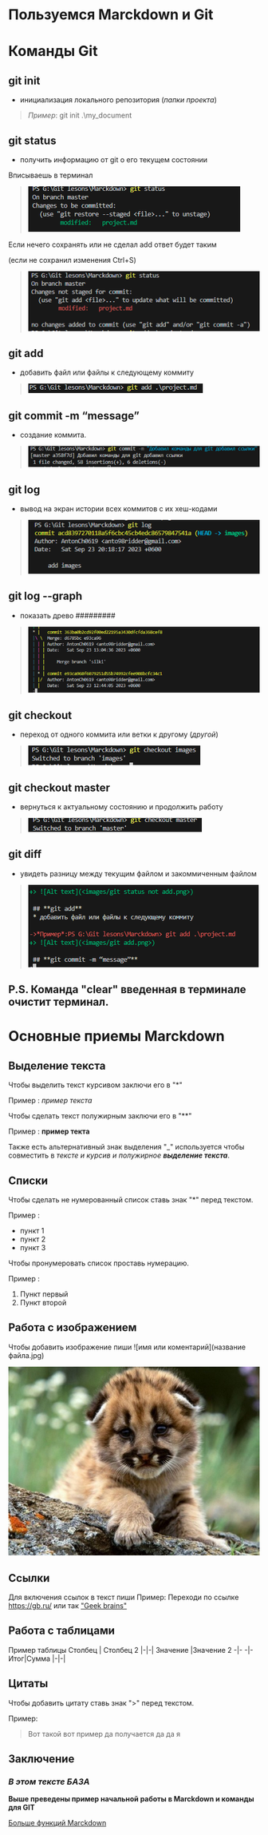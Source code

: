 # Пользуемся Marckdown и Git

# Команды Git

## **git init**  
* инициализация локального репозитория (*папки проекта*)
> *Пример*: git init .\my_document

## **git status** 
* получить информацию от git о его текущем состоянии

Вписываешь в терминал
> ![Alt text](<images/git ststus.png>)

Если нечего сохранять или не сделал add ответ будет таким

(если не сохранил изменения Ctrl+S)

> ![Alt text](<images/git status not add.png>)

## **git add** 
* добавить файл или файлы к следующему коммиту

> ![Alt text](<images/git add.png>)

## **git commit -m “message”** 
* создание коммита.

> ![Alt text](<images/git commit.png>)

## **git log** 
* вывод на экран истории всех коммитов с их хеш-кодами

> ![Alt text](<images/git log.png>)

## **git log --graph**
* показать древо #########

>![Alt text](<images/git log --graph.png>)

## **git checkout** 
* переход от одного коммита или ветки к другому (*другой*) 

> ![Alt text](images/checkout.png)

## **git checkout master**
* вернуться к актуальному состоянию и продолжить работу

> ![Alt text](<images/checkout master.png>)

## **git diff** 
* увидеть разницу между текущим файлом и закоммиченным файлом

>![Alt text](<images/git diff.png>)

## P.S. Команда "clear" введенная в терминале очистит терминал.

# Основные приемы Marckdown
## Выделение текста

Чтобы выделить текст курсивом заключи его в "*" 

Пример : *пример текста*

Чтобы сделать текст полужирным заключи его в "**" 

Пример : **пример текта**

Также есть альтернативный знак выделения "_" используется чтобы совместить в _тексте и курсив и полужирное **выделение текста**_.

## Списки

Чтобы сделать не нумерованный список ставь знак "*" перед текстом.

Пример :
* пункт 1
* пункт 2
* пункт 3


Чтобы пронумеровать список проставь нумерацию.

Пример :
1. Пункт первый
2. Пункт второй


## Работа с изображением

Чтобы добавить изображение пиши ![имя или коментарий](название файла.jpg)

![Alt text](images/image.jpg)

## Ссылки

Для включения ссылок в текст пиши
Пример:
Переходи по ссылке https://gb.ru/ или так ["Geek brains"]( https://gb.ru/)

## Работа с таблицами

Пример таблицы
 Столбец | Столбец 2
|-|-|
Значение |Значение 2
-|- 
-|- 
Итог|Сумма 
|-|-| 

## Цитаты

Чтобы добавить цитату ставь знак ">" перед текстом.

Пример:
>Вот такой вот пример да получается да да я

## Заключение

###  _В этом тексте **БАЗА**_
 **Выше преведены пример начальной работы в Marckdown и команды для GIT**

[Больше функций Marckdown](https://docs.microsoft.com/ru-ru/contribute/markdown-reference) 
 
<!-- Текст подготовлен для сдачи практической работы в gb
